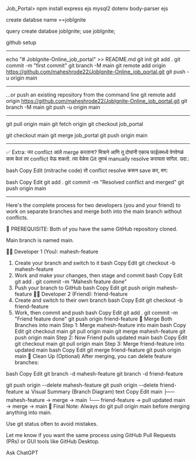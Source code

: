 Job_Portal> npm install express ejs mysql2 dotenv body-parser ejs


create databse name ==jobIgnite

query
create databse jobIgnite;
use jobIgnite;


github setup
___________________________________

echo "# JobIgnite-Online_job_portal" >> README.md
git init
git add  .
git commit -m "first commit"
git branch -M main
git remote add origin https://github.com/maheshrode22/JobIgnite-Online_job_portal.git
git push -u origin main
_______________________________

…or push an existing repository from the command line
git remote add origin https://github.com/maheshrode22/JobIgnite-Online_job_portal.git
git branch -M main
git push -u origin main

----------------------------------------------

git pull origin main
git fetch origin
git checkout job_portal

git checkout main
git merge job_portal
git push origin main

__________________________________________

✅ Extra: जर conflict आले merge करताना?
मित्राने आणि तू दोघांनी एकाच फाईलमध्ये वेगवेगळं काम केलं तर conflict येऊ शकतो. त्या वेळेस Git तुमचं manually resolve करायला सांगेल. उदा.:

bash
Copy
Edit
(mitrache code)
तो conflict resolve करून save कर, मग:

bash
Copy
Edit
git add .
git commit -m "Resolved conflict and merged"
git push origin main


_____________________________________________________________________________________________________________

Here's the complete process for two developers (you and your friend) to work on separate branches and merge both into the main branch without conflicts.

🧠 PREREQUISITE:
Both of you have the same GitHub repository cloned.

Main branch is named main.

🧑‍💻 Developer 1 (You): mahesh-feature
1. Create your branch and switch to it
bash
Copy
Edit
git checkout -b mahesh-feature
2. Work and make your changes, then stage and commit
bash
Copy
Edit
git add .
git commit -m "Mahesh feature done"
3. Push your branch to GitHub
bash
Copy
Edit
git push origin mahesh-feature
👨‍💻 Developer 2 (Friend): friend-feature
1. Create and switch to their own branch
bash
Copy
Edit
git checkout -b friend-feature
2. Work, then commit and push
bash
Copy
Edit
git add .
git commit -m "Friend feature done"
git push origin friend-feature
🔀 Merge Both Branches into main
Step 1: Merge mahesh-feature into main
bash
Copy
Edit
git checkout main
git pull origin main
git merge mahesh-feature
git push origin main
Step 2: Now Friend pulls updated main
bash
Copy
Edit
git checkout main
git pull origin main
Step 3: Merge friend-feature into updated main
bash
Copy
Edit
git merge friend-feature
git push origin main
🧼 Clean Up (Optional)
After merging, you can delete feature branches:

bash
Copy
Edit
git branch -d mahesh-feature
git branch -d friend-feature

git push origin --delete mahesh-feature
git push origin --delete friend-feature
📊 Visual Summary (Branch Diagram)
text
Copy
Edit
main
 ├── mahesh-feature → merge → main
 └── friend-feature → pull updated main → merge → main
📌 Final Note:
Always do git pull origin main before merging anything into main.

Use git status often to avoid mistakes.

Let me know if you want the same process using GitHub Pull Requests (PRs) or GUI tools like GitHub Desktop.









Ask ChatGPT
